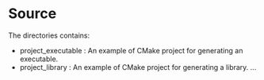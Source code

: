 # Source
The directories contains:
 - project_executable : An example of CMake project for generating an executable.
 - project_library    : An example of CMake project for generating a library.
 ...